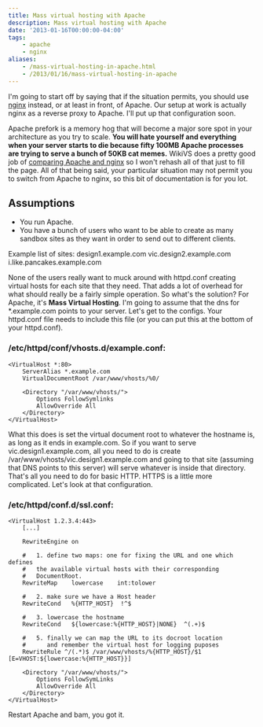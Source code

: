 ```yaml
---
title: Mass virtual hosting with Apache
description: Mass virtual hosting with Apache
date: '2013-01-16T00:00:00-04:00'
tags:
    - apache
    - nginx
aliases:
    - /mass-virtual-hosting-in-apache.html
    - /2013/01/16/mass-virtual-hosting-in-apache
---
```


I'm going to start off by saying that if the situation permits, you should use [nginx](http://nginx.org/) instead, or at least in front, of Apache. Our setup at work is actually nginx as a reverse proxy to Apache. I'll put up that configuration soon.

Apache prefork is a memory hog that will become a major sore spot in your architecture as you try to scale. **You will hate yourself and everything when your server starts to die because fifty 100MB Apache processes are trying to serve a bunch of 50KB cat memes.** WikiVS does a pretty good job of [comparing Apache and nginx](http://www.wikivs.com/wiki/Apache_vs_nginx) so I won't rehash all of that just to fill the page. All of that being said, your particular situation may not permit you to switch from Apache to nginx, so this bit of documentation is for you lot.

## Assumptions
* You run Apache.
* You have a bunch of users who want to be able to create as many sandbox sites as they want in order to send out to different clients.

Example list of sites:
design1.example.com
vic.design2.example.com
i.like.pancakes.example.com

None of the users really want to muck around with httpd.conf creating virtual hosts for each site that they need. That adds a lot of overhead for what should really be a fairly simple operation. So what's the solution? For Apache, it's **Mass Virtual Hosting**. I'm going to assume that the dns for *.example.com points to your server. Let's get to the configs. Your httpd.conf file needs to include this file (or you can put this at the bottom of your httpd.conf).

### /etc/httpd/conf/vhosts.d/example.conf:

	<VirtualHost *:80>
		ServerAlias *.example.com
		VirtualDocumentRoot /var/www/vhosts/%0/

		<Directory "/var/www/vhosts/">
			Options FollowSymlinks
			AllowOverride All
		</Directory>
	</VirtualHost>


What this does is set the virtual document root to whatever the hostname is, as long as it ends in example.com. So if you want to serve vic.design1.example.com, all you need to do is create /var/www/vhosts/vic.design1.example.com and going to that site (assuming that DNS points to this server) will serve whatever is inside that directory. That's all you need to do for basic HTTP. HTTPS is a little more complicated. Let's look at that configuration.

### /etc/httpd/conf.d/ssl.conf:

    <VirtualHost 1.2.3.4:443>
		[...]

		RewriteEngine on

		#   1. define two maps: one for fixing the URL and one which defines
		#   the available virtual hosts with their corresponding
		#   DocumentRoot.
		RewriteMap    lowercase    int:tolower

		#   2. make sure we have a Host header
		RewriteCond   %{HTTP_HOST}  !^$

		#   3. lowercase the hostname
		RewriteCond   ${lowercase:%{HTTP_HOST}|NONE}  ^(.+)$

		#   5. finally we can map the URL to its docroot location
		#      and remember the virtual host for logging puposes
		RewriteRule ^/(.*)$ /var/www/vhosts/%{HTTP_HOST}/$1 [E=VHOST:${lowercase:%{HTTP_HOST}}]

		<Directory "/var/www/vhosts/">
			Options FollowSymLinks
			AllowOverride All
		</Directory>
    </VirtualHost>

Restart Apache and bam, you got it.
